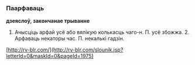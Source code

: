 ### Паарфаваць
**дзеяслоў, закончанае трыванне**

1. Ачысціць арфай усё або вялікую колькасць чаго-н. П. усё збожжа. 2. Арфаваць некаторы час. П. некалькі гадзін.

<a rel="author">[http://rv-blr.com/](http://rv-blr.com/slounik.jsp?letterId=0&maskId=0&pageId=1975)</a>
